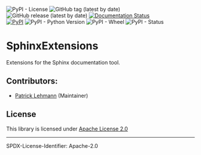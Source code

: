 ![PyPI - License](https://img.shields.io/pypi/l/SphinxExtensions)
![GitHub tag (latest by date)](https://img.shields.io/github/v/tag/Paebbels/SphinxExtensions) 
![GitHub release (latest by date)](https://img.shields.io/github/v/release/Paebbels/SphinxExtensions)
[![Documentation Status](https://readthedocs.org/projects/sphinxextensions/badge/?version=latest)](https://sphinxextensions.readthedocs.io/en/latest/?badge=latest)      
[![PyPI](https://img.shields.io/pypi/v/SphinxExtensions)](https://pypi.org/project/SphinxExtensions/)
![PyPI - Python Version](https://img.shields.io/pypi/pyversions/SphinxExtensions)
![PyPI - Wheel](https://img.shields.io/pypi/wheel/SphinxExtensions)
![PyPI - Status](https://img.shields.io/pypi/status/SphinxExtensions)

# SphinxExtensions

Extensions for the Sphinx documentation tool.


## Contributors:

* [Patrick Lehmann](https://github.com/Paebbels) (Maintainer)


## License

This library is licensed under [Apache License 2.0](LICENSE.md)

-------------------------

SPDX-License-Identifier: Apache-2.0
